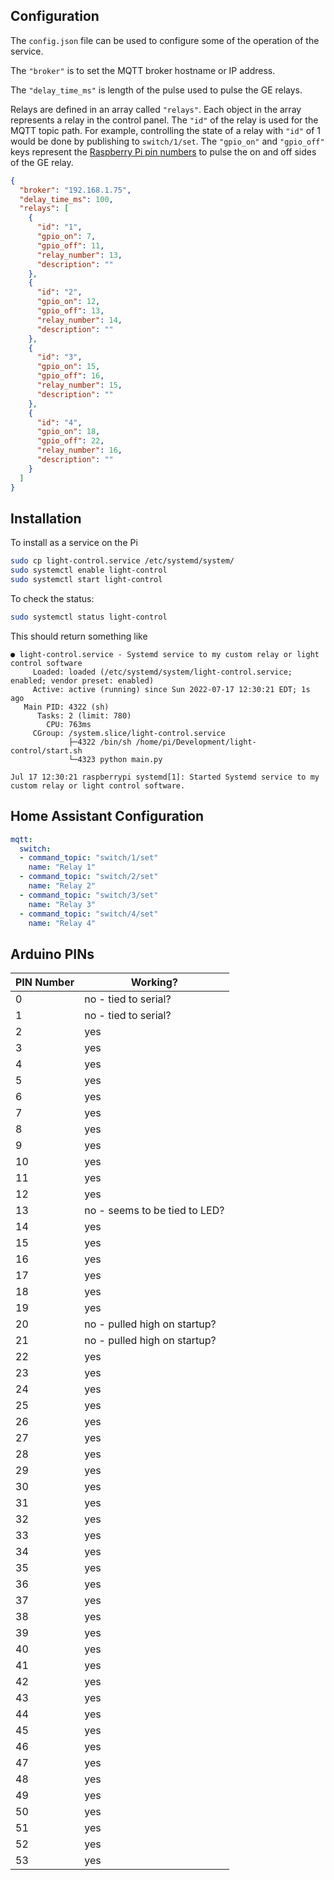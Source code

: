 ## Configuration

The `config.json` file can be used to configure some of the operation of the service.

The `"broker"` is to set the MQTT broker hostname or IP address.

The `"delay_time_ms"` is length of the pulse used to pulse the GE relays.

Relays are defined in an array called `"relays"`. Each object in the array represents a relay in the control panel. The `"id"` of the relay is used for the MQTT topic path. For example, controlling the state of a relay with `"id"` of 1 would be done by publishing to `switch/1/set`. The `"gpio_on"` and `"gpio_off"` keys represent the [Raspberry Pi pin numbers](https://community-storage.element14.com/communityserver-components-secureimagefileviewer/telligent/evolution/components/attachments/13/153/00/00/00/01/74/28/pi3_gpio.png-861x1023.png?sv=2016-05-31&sr=b&sig=bshad40PBcirvkDKAuF3ALzq0keleuBvcCbkjJbI63Y%3D&se=2022-07-23T23%3A59%3A59Z&sp=r&_=khnm8BEyu11eFApR1Ychhg==) to pulse the on and off sides of the GE relay.

```json
{
  "broker": "192.168.1.75",
  "delay_time_ms": 100,
  "relays": [
    {
      "id": "1",
      "gpio_on": 7,
      "gpio_off": 11,
      "relay_number": 13,
      "description": ""
    },
    {
      "id": "2",
      "gpio_on": 12,
      "gpio_off": 13,
      "relay_number": 14,
      "description": ""
    },
    {
      "id": "3",
      "gpio_on": 15,
      "gpio_off": 16,
      "relay_number": 15,
      "description": ""
    },
    {
      "id": "4",
      "gpio_on": 18,
      "gpio_off": 22,
      "relay_number": 16,
      "description": ""
    }
  ]
}
```


## Installation

To install as a service on the Pi

```bash
sudo cp light-control.service /etc/systemd/system/
sudo systemctl enable light-control
sudo systemctl start light-control
```

To check the status:

```bash
sudo systemctl status light-control
```

This should return something like

```
● light-control.service - Systemd service to my custom relay or light control software
     Loaded: loaded (/etc/systemd/system/light-control.service; enabled; vendor preset: enabled)
     Active: active (running) since Sun 2022-07-17 12:30:21 EDT; 1s ago
   Main PID: 4322 (sh)
      Tasks: 2 (limit: 780)
        CPU: 763ms
     CGroup: /system.slice/light-control.service
             ├─4322 /bin/sh /home/pi/Development/light-control/start.sh
             └─4323 python main.py

Jul 17 12:30:21 raspberrypi systemd[1]: Started Systemd service to my custom relay or light control software.
```

## Home Assistant Configuration

```yaml
mqtt:
  switch:
  - command_topic: "switch/1/set"
    name: "Relay 1"
  - command_topic: "switch/2/set"
    name: "Relay 2"
  - command_topic: "switch/3/set"
    name: "Relay 3"
  - command_topic: "switch/4/set"
    name: "Relay 4"
```

## Arduino PINs

| PIN Number | Working? |
|---|---|
| 0 | no - tied to serial? |
| 1 | no - tied to serial? |
| 2 | yes |
| 3 | yes |
| 4 | yes |
| 5 | yes |
| 6 | yes |
| 7 | yes |
| 8 | yes |
| 9 | yes |
| 10 | yes |
| 11 | yes |
| 12 | yes |
| 13 | no - seems to be tied to LED? |
| 14 | yes |
| 15 | yes |
| 16 | yes |
| 17 | yes |
| 18 | yes |
| 19 | yes |
| 20 | no - pulled high on startup? |
| 21 | no - pulled high on startup? |
| 22 | yes |
| 23 | yes |
| 24 | yes |
| 25 | yes |
| 26 | yes |
| 27 | yes |
| 28 | yes |
| 29 | yes |
| 30 | yes |
| 31 | yes |
| 32 | yes |
| 33 | yes |
| 34 | yes |
| 35 | yes |
| 36 | yes |
| 37 | yes |
| 38 | yes |
| 39 | yes |
| 40 | yes |
| 41 | yes |
| 42 | yes |
| 43 | yes |
| 44 | yes |
| 45 | yes |
| 46 | yes |
| 47 | yes |
| 48 | yes |
| 49 | yes |
| 50 | yes |
| 51 | yes |
| 52 | yes |
| 53 | yes |

